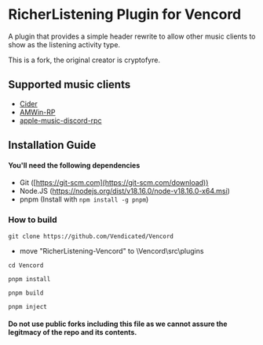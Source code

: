 # RicherListening Plugin for Vencord
A plugin that provides a simple header rewrite to allow other music clients to show as the listening activity type.

This is a fork, the original creator is cryptofyre.

## Supported music clients
- [Cider](https://cider.sh/)
- [AMWin-RP](https://github.com/PKBeam/AMWin-RP)
- [apple-music-discord-rpc](https://github.com/NextFire/apple-music-discord-rpc)

## Installation Guide

#### You'll need the following dependencies
- Git ([https://git-scm.com](https://git-scm.com/download))
- Node.JS (https://nodejs.org/dist/v18.16.0/node-v18.16.0-x64.msi)
- pnpm (Install with `npm install -g pnpm`)

### How to build
```
git clone https://github.com/Vendicated/Vencord
```
- move "RicherListening-Vencord" to \Vencord\src\plugins
```
cd Vencord
```
```
pnpm install
```
```
pnpm build
```
```
pnpm inject
```


#### Do not use public forks including this file as we cannot assure the legitmacy of the repo and its contents.
